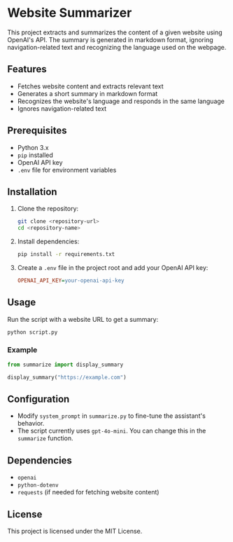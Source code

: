 # Website Summarizer

This project extracts and summarizes the content of a given website using OpenAI's API. The summary is generated in markdown format, ignoring navigation-related text and recognizing the language used on the webpage.

## Features
- Fetches website content and extracts relevant text
- Generates a short summary in markdown format
- Recognizes the website's language and responds in the same language
- Ignores navigation-related text

## Prerequisites
- Python 3.x
- `pip` installed
- OpenAI API key
- `.env` file for environment variables

## Installation

1. Clone the repository:
   ```sh
   git clone <repository-url>
   cd <repository-name>
   ```

2. Install dependencies:
   ```sh
   pip install -r requirements.txt
   ```

3. Create a `.env` file in the project root and add your OpenAI API key:
   ```ini
   OPENAI_API_KEY=your-openai-api-key
   ```

## Usage

Run the script with a website URL to get a summary:
```sh
python script.py
```

### Example
```python
from summarize import display_summary

display_summary("https://example.com")
```

## Configuration
- Modify `system_prompt` in `summarize.py` to fine-tune the assistant's behavior.
- The script currently uses `gpt-4o-mini`. You can change this in the `summarize` function.

## Dependencies
- `openai`
- `python-dotenv`
- `requests` (if needed for fetching website content)

## License
This project is licensed under the MIT License.

